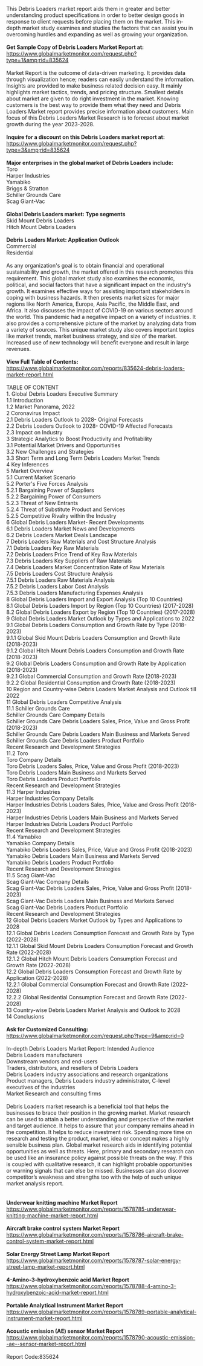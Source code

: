 This Debris Loaders market report aids them in greater and better understanding product specifications in order to better design goods in response to client requests before placing them on the market. This in-depth market study examines and studies the factors that can assist you in overcoming hurdles and expanding as well as growing your organization.<br /><br /><strong>Get Sample Copy of Debris Loaders Market Report at:</strong><br /><a href="https://www.globalmarketmonitor.com/request.php?type=1&amp;rid=835624">https://www.globalmarketmonitor.com/request.php?type=1&amp;rid=835624</a><br /><br />Market Report is the outcome of data-driven marketing. It provides data through visualization hence; readers can easily understand the information. Insights are provided to make business related decision easy. It mainly highlights market tactics, trends, and pricing structure. Smallest details about market are given to do right investment in the market. Knowing customers is the best way to provide them what they need and Debris Loaders Market report provides precise information about customers. Main focus of this Debris Loaders Market Research is to forecast about market growth during the year 2023-2028. <br /><br /><strong>Inquire for a discount on this Debris Loaders market report at:</strong><br /><a href="https://www.globalmarketmonitor.com/request.php?type=3&amp;rid=835624">https://www.globalmarketmonitor.com/request.php?type=3&amp;rid=835624</a><br /><br /><strong>Major enterprises in the global market of Debris Loaders include:</strong><br /> Toro <br />Harper Industries <br />Yamabiko <br />Briggs &amp; Stratton <br />Schiller Grounds Care <br />Scag Giant-Vac <br /><br /><strong>Global Debris Loaders market: Type segments</strong><br />Skid Mount Debris Loaders <br />Hitch Mount Debris Loaders <br /><br /><strong>Debris Loaders Market: Application Outlook</strong><br />Commercial <br />Residential <br /><br />As any organization's goal is to obtain financial and operational sustainability and growth, the market offered in this research promotes this requirement. This global market study also examines the economic, political, and social factors that have a significant impact on the industry's growth. It examines effective ways for assisting important stakeholders in coping with business hazards. It then presents market sizes for major regions like North America, Europe, Asia Pacific, the Middle East, and Africa. It also discusses the impact of COVID-19 on various sectors around the world. This pandemic had a negative impact on a variety of industries. It also provides a comprehensive picture of the market by analyzing data from a variety of sources. This unique market study also covers important topics like market trends, market business strategy, and size of the market. Increased use of new technology will benefit everyone and result in large revenues.<br /><br /><strong>View Full Table of Contents:</strong><br /><a href="https://www.globalmarketmonitor.com/reports/835624-debris-loaders-market-report.html">https://www.globalmarketmonitor.com/reports/835624-debris-loaders-market-report.html</a><br /><br />TABLE OF CONTENT<br />1. Global Debris Loaders Executive Summary<br />1.1 Introduction<br />1.2 Market Panorama, 2022<br />2 Coronavirus Impact<br />2.1 Debris Loaders Outlook to 2028- Original Forecasts<br />2.2 Debris Loaders Outlook to 2028- COVID-19 Affected Forecasts<br />2.3 Impact on Industry<br />3 Strategic Analytics to Boost Productivity and Profitability<br />3.1 Potential Market Drivers and Opportunities<br />3.2 New Challenges and Strategies<br />3.3 Short Term and Long Term Debris Loaders Market Trends<br />4 Key Inferences<br />5 Market Overview<br />5.1 Current Market Scenario<br />5.2 Porter's Five Forces Analysis<br />5.2.1 Bargaining Power of Suppliers<br />5.2.2 Bargaining Power of Consumers<br />5.2.3 Threat of New Entrants<br />5.2.4 Threat of Substitute Product and Services<br />5.2.5 Competitive Rivalry within the Industry<br />6 Global Debris Loaders Market- Recent Developments<br />6.1 Debris Loaders Market News and Developments<br />6.2 Debris Loaders Market Deals Landscape<br />7 Debris Loaders Raw Materials and Cost Structure Analysis<br />7.1 Debris Loaders Key Raw Materials<br />7.2 Debris Loaders Price Trend of Key Raw Materials<br />7.3 Debris Loaders Key Suppliers of Raw Materials<br />7.4 Debris Loaders Market Concentration Rate of Raw Materials<br />7.5 Debris Loaders Cost Structure Analysis<br />7.5.1 Debris Loaders Raw Materials Analysis<br />7.5.2 Debris Loaders Labor Cost Analysis<br />7.5.3 Debris Loaders Manufacturing Expenses Analysis<br />8 Global Debris Loaders Import and Export Analysis (Top 10 Countries)<br />8.1 Global Debris Loaders Import by Region (Top 10 Countries) (2017-2028)<br />8.2 Global Debris Loaders Export by Region (Top 10 Countries) (2017-2028)<br />9 Global Debris Loaders Market Outlook by Types and Applications to 2022<br />9.1 Global Debris Loaders Consumption and Growth Rate by Type (2018-2023)<br />9.1.1 Global Skid Mount Debris Loaders Consumption and Growth Rate (2018-2023)<br />9.1.2 Global Hitch Mount Debris Loaders Consumption and Growth Rate (2018-2023)<br />9.2 Global Debris Loaders Consumption and Growth Rate by Application (2018-2023)<br />9.2.1  Global Commercial Consumption and Growth Rate (2018-2023)<br />9.2.2  Global Residential Consumption and Growth Rate (2018-2023)<br />10 Region and Country-wise Debris Loaders Market Analysis and Outlook till 2022<br />11 Global Debris Loaders Competitive Analysis<br />11.1 Schiller Grounds Care<br />Schiller Grounds Care Company Details<br />Schiller Grounds Care Debris Loaders Sales, Price, Value and Gross Profit (2018-2023)<br />Schiller Grounds Care Debris Loaders Main Business and Markets Served<br />Schiller Grounds Care Debris Loaders Product Portfolio<br />Recent Research and Development Strategies<br />11.2 Toro<br />Toro Company Details<br />Toro Debris Loaders Sales, Price, Value and Gross Profit (2018-2023)<br />Toro Debris Loaders Main Business and Markets Served<br />Toro Debris Loaders Product Portfolio<br />Recent Research and Development Strategies<br />11.3 Harper Industries<br />Harper Industries Company Details<br />Harper Industries Debris Loaders Sales, Price, Value and Gross Profit (2018-2023)<br />Harper Industries Debris Loaders Main Business and Markets Served<br />Harper Industries Debris Loaders Product Portfolio<br />Recent Research and Development Strategies<br />11.4 Yamabiko<br />Yamabiko Company Details<br />Yamabiko Debris Loaders Sales, Price, Value and Gross Profit (2018-2023)<br />Yamabiko Debris Loaders Main Business and Markets Served<br />Yamabiko Debris Loaders Product Portfolio<br />Recent Research and Development Strategies<br />11.5 Scag Giant-Vac<br />Scag Giant-Vac Company Details<br />Scag Giant-Vac Debris Loaders Sales, Price, Value and Gross Profit (2018-2023)<br />Scag Giant-Vac Debris Loaders Main Business and Markets Served<br />Scag Giant-Vac Debris Loaders Product Portfolio<br />Recent Research and Development Strategies<br />12 Global Debris Loaders Market Outlook by Types and Applications to 2028<br />12.1 Global Debris Loaders Consumption Forecast and Growth Rate by Type (2022-2028)<br />12.1.1 Global Skid Mount Debris Loaders Consumption Forecast and Growth Rate (2022-2028)<br />12.1.2 Global Hitch Mount Debris Loaders Consumption Forecast and Growth Rate (2022-2028)<br />12.2 Global Debris Loaders Consumption Forecast and Growth Rate by Application (2022-2028)<br />12.2.1 Global Commercial Consumption Forecast and Growth Rate (2022-2028)<br />12.2.2 Global Residential Consumption Forecast and Growth Rate (2022-2028)<br />13 Country-wise Debris Loaders Market Analysis and Outlook to 2028<br />14 Conclusions<br /><br /><strong>Ask for Customized Consulting:</strong><br /><a href="https://www.globalmarketmonitor.com/request.php?type=9&amp;rid=0">https://www.globalmarketmonitor.com/request.php?type=9&amp;rid=0</a><br /><br />In-depth Debris Loaders Market Report: Intended Audience<br />Debris Loaders manufacturers<br />Downstream vendors and end-users<br />Traders, distributors, and resellers of Debris Loaders<br />Debris Loaders industry associations and research organizations<br />Product managers, Debris Loaders industry administrator, C-level executives of the industries<br />Market Research and consulting firms<br /><br />Debris Loaders market research is a beneficial tool that helps the businesses to brace their position in the growing market. Market research can be used to attain a better understanding and perspective of the market and target audience. It helps to assure that your company remains ahead in the competition. It helps to reduce investment risk. Spending more time on research and testing the product, market, idea or concept makes a highly sensible business plan. Global market research aids in identifying potential opportunities as well as threats. Here, primary and secondary research can be used like an insurance policy against possible threats on the way. If this is coupled with qualitative research, it can highlight probable opportunities or warning signals that can else be missed. Businesses can also discover competitor’s weakness and strengths too with the help of such unique market analysis report. <br /><br /><strong><br /></strong><strong>Underwear knitting machine Market Report</strong><br /><a href="https://www.globalmarketmonitor.com/reports/1578785-underwear-knitting-machine-market-report.html">https://www.globalmarketmonitor.com/reports/1578785-underwear-knitting-machine-market-report.html</a><br /><br /><strong>Aircraft brake control system Market Report</strong><br /><a href="https://www.globalmarketmonitor.com/reports/1578786-aircraft-brake-control-system-market-report.html">https://www.globalmarketmonitor.com/reports/1578786-aircraft-brake-control-system-market-report.html</a><br /><br /><strong>Solar Energy Street Lamp Market Report</strong><br /><a href="https://www.globalmarketmonitor.com/reports/1578787-solar-energy-street-lamp-market-report.html">https://www.globalmarketmonitor.com/reports/1578787-solar-energy-street-lamp-market-report.html</a><br /><br /><strong>4-Amino-3-hydroxybenzoic acid Market Report</strong><br /><a href="https://www.globalmarketmonitor.com/reports/1578788-4-amino-3-hydroxybenzoic-acid-market-report.html">https://www.globalmarketmonitor.com/reports/1578788-4-amino-3-hydroxybenzoic-acid-market-report.html</a><br /><br /><strong>Portable Analytical Instrument Market Report</strong><br /><a href="https://www.globalmarketmonitor.com/reports/1578789-portable-analytical-instrument-market-report.html">https://www.globalmarketmonitor.com/reports/1578789-portable-analytical-instrument-market-report.html</a><br /><br /><strong>Acoustic emission (AE) sensor Market Report</strong><br /><a href="https://www.globalmarketmonitor.com/reports/1578790-acoustic-emission--ae--sensor-market-report.html">https://www.globalmarketmonitor.com/reports/1578790-acoustic-emission--ae--sensor-market-report.html</a><br /><br />Report Code:835624</p>
